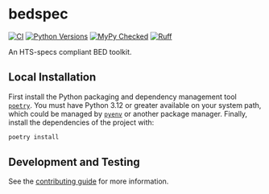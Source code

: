 # bedspec

[![CI](https://github.com/clintval/bedspec/actions/workflows/pythonpackage.yml/badge.svg?branch=main)](https://github.com/clintval/bedspec/actions/workflows/pythonpackage.yml?query=branch%3Amain)
[![Python Versions](https://img.shields.io/badge/python-3.12-blue)](https://github.com/clintval/bedspec)
[![MyPy Checked](http://www.mypy-lang.org/static/mypy_badge.svg)](http://mypy-lang.org/)
[![Ruff](https://img.shields.io/endpoint?url=https://raw.githubusercontent.com/astral-sh/ruff/main/assets/badge/v2.json)](https://docs.astral.sh/ruff/)

An HTS-specs compliant BED toolkit.

## Local Installation

First install the Python packaging and dependency management tool [`poetry`](https://python-poetry.org/docs/#installation).
You must have Python 3.12 or greater available on your system path, which could be managed by [`pyenv`](https://github.com/pyenv/pyenv) or another package manager. 
Finally, install the dependencies of the project with:

```bash
poetry install
```

## Development and Testing

See the [contributing guide](./CONTRIBUTING.md) for more information.

